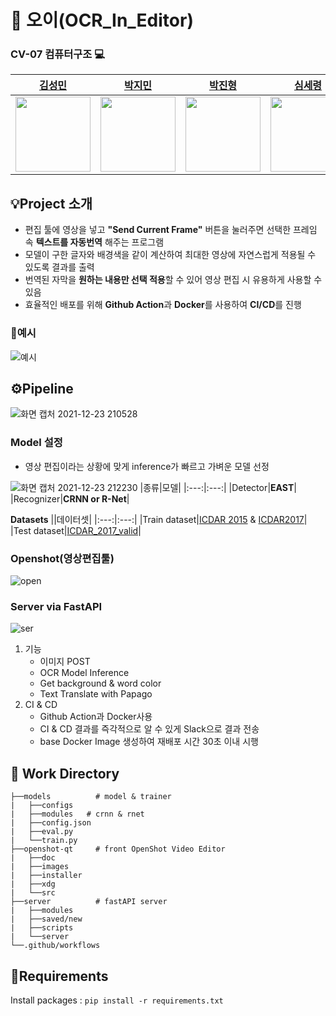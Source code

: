 # :movie_camera: 오이(OCR_In_Editor)

### CV-07 컴퓨터구조 :computer: 
|[김성민](https://github.com/ksm0517)|[박지민](https://github.com/ddeokbboki-good)|[박진형](https://github.com/ppjh8263)|[심세령](https://github.com/seryoungshim17)|[윤하정](https://github.com/YHaJung)|
|:---:|:---:|:---:|:---:|:---:|
| <img src="https://ifh.cc/g/puHQTP.jpg" width="120" height="120"> | <img src="https://user-images.githubusercontent.com/82632580/147220995-f83623c7-da26-404f-ad07-d3da19928e65.jpg" width="120" height="120">| <img src="https://user-images.githubusercontent.com/82632580/147216442-3d820ddd-7a04-4c1c-b717-0bab4b3aed0b.jpg" width="120" height="120"> |<img src="https://user-images.githubusercontent.com/82632580/147216194-d7100c74-e273-465a-815c-85f8032f4be0.png" width="120" height="120">| <img src="https://user-images.githubusercontent.com/82632580/147216286-e1e30025-9dac-4fa8-b931-cc663a2d0ca1.jpg" width="120" height="120">| 

## 💡Project 소개
- 편집 툴에 영상을 넣고 **"Send Current Frame"** 버튼을 눌러주면 선택한 프레임 속 **텍스트를 자동번역** 해주는 프로그램
- 모델이 구한 글자와 배경색을 같이 계산하여 최대한 영상에 자연스럽게 적용될 수 있도록 결과를 출력
- 번역된 자막을 **원하는 내용만 선택 적용**할 수 있어 영상 편집 시 유용하게 사용할 수 있음
- 효율적인 배포를 위해 **Github Action**과 **Docker**를 사용하여 **CI/CD**를 진행
### 🔎예시
![예시](https://user-images.githubusercontent.com/82632580/147242498-9c8da7ea-a159-491c-ac53-009616c47246.png)

## ⚙️Pipeline
![화면 캡처 2021-12-23 210528](https://user-images.githubusercontent.com/82632580/147240587-577c9408-8add-4cd5-b465-6dc6d665669e.png)
### Model 설정  
- 영상 편집이라는 상황에 맞게 inference가 빠르고 가벼운 모델 선정    
  
![화면 캡처 2021-12-23 212230](https://user-images.githubusercontent.com/82632580/147240612-5ec7ecf5-eee4-4f0c-a487-fd9f31f07abc.png) 
|종류|모델|
|:---:|:---:|
|Detector|**EAST**|
|Recognizer|**CRNN or R-Net**|  

**Datasets**
||데이터셋|
|:---:|:---:|
|Train dataset|[ICDAR 2015](https://rrc.cvc.uab.es/?ch=4&com=downloads) & [ICDAR2017](https://rrc.cvc.uab.es/?ch=8&com=downloads)|
|Test dataset|[ICDAR_2017_valid](https://rrc.cvc.uab.es/?ch=8&com=downloads)|
### Openshot(영상편집툴) 
![open](https://user-images.githubusercontent.com/82632580/147244480-0eb298f9-64e7-4e7a-bf07-2d57e85002ae.png)  

### Server via FastAPI

![ser](https://user-images.githubusercontent.com/82632580/147244791-c9994d60-fa4a-4b01-875c-921605bac396.png)
1. 기능
    - 이미지 POST
    - OCR Model Inference
    - Get background & word color
    - Text Translate with Papago
2. CI & CD
    - Github Action과 Docker사용
    - CI & CD 결과를 즉각적으로 알 수 있게 Slack으로 결과 전송
    - base Docker Image 생성하여 재배포 시간 30초 이내 시행

## 📂 Work Directory
```
├──models          # model & trainer
|   ├──configs           
|   ├──modules   # crnn & rnet
|   ├──config.json 
|   ├──eval.py     
|   └──train.py    
├──openshot-qt     # front OpenShot Video Editor
|   ├──doc          
|   ├──images      
|   ├──installer   
|   ├──xdg         
|   └──src         
├──server          # fastAPI server
|   ├──modules
|   ├──saved/new
|   ├──scripts
|   └──server
└──.github/workflows

```

## 🔧Requirements
Install packages : `pip install -r requirements.txt`
